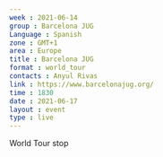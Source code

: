 ```yaml
---
week : 2021-06-14
group : Barcelona JUG
Language : Spanish
zone : GMT+1
area : Europe
title : Barcelona JUG
format : world_tour
contacts : Anyul Rivas
link : https://www.barcelonajug.org/
time : 1830
date : 2021-06-17
layout : event
type : live
---
```

World Tour stop
